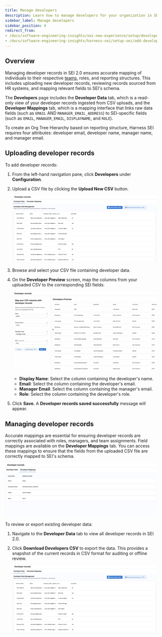 ```yaml
---
title: Manage developers
description: Learn how to manage developers for your organization in SEI 2.0.
sidebar_label: Manage developers
sidebar_position: 4
redirect_from:
- /docs/software-engineering-insights/sei-new-experience/setup/developers
- /docs/software-engineering-insights/harness-sei/setup-sei/add-developer-records
---
```


## Overview

Managing developer records in SEI 2.0 ensures accurate mapping of individuals to their respective [teams](./setup-teams), roles, and reporting structures. This includes uploading new developer records, reviewing records sourced from HR systems, and mapping relevant fields to SEI's schema.

The **Developers** page includes the **Developer Data** tab, which is a read-only view of your developer records ingested from CSV uploads, and the **Developer Mappings** tab, which is a mapping interface that links raw data fields (such as `EMAIL` AND `MANAGER_EMAIL_ADDRESS`) to SEI-specific fields (such as `EMAIL`, `MANAGER_EMAIL`, `DISPLAYNAME`, and `ROLE`).

To create an Org Tree Hierarchy based on reporting structure, Harness SEI requires four attributes: developer email, developer name, manager name, and manager email.

## Uploading developer records

To add developer records:

1. From the left-hand navigation pane, click **Developers** under **Configuration**.
1. Upload a CSV file by clicking the **Upload New CSV** button.
   
   ![](../static/developers-1.png)

1. Browse and select your CSV file containing developer data.
1. On the **Developer Preview** screen, map the columns from your uploaded CSV to the corresponding SEI fields:

   ![](../static/map-csv.png)

   - **Display Name**: Select the column containing the developer's name.
   - **Email**: Select the column containing the developer's email.
   - **Manager Email**: Select the column containing the manager's email.
   - **Role**: Select the column containing the developer's role.

1. Click **Save.** A **Developer records saved successfully** message will appear.

## Managing developer records

Accurate mappings are essential for ensuring developer records are correctly associated with roles, managers, and team assignments. Field mappings are available on the **Developer Mappings** tab. You can access these mappings to ensure that the fields from the uploaded CSV file are correctly mapped to SEI's schema.

![](../static/developer-mappings.png)

To review or export existing developer data:

1. Navigate to the **Developer Data** tab to view all developer records in SEI 2.0.
1. Click **Download Developers CSV** to export the data. This provides a snapshot of the current records in CSV format for auditing or offline review.

   ![](../static/developers-1.png)
